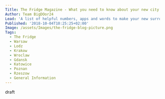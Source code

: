 ```yaml
---
Title: The Fridge Magazine - What you need to know about your new city
Author: Team BigDOor24
Lead: 'A list of helpful numbers, apps and words to make your new surrounding easier'
Published: '2018-10-04T10:25:25+02:00'
Image: /assets/Images/the-fridge-blog-picture.png
Tags:
  - The Fridge
  - Warsaw
  - Lodz
  - Krakow
  - Wroclaw
  - Gdansk
  - Katowice
  - Poznan
  - Rzeszow
  - General Information
---
```

draft
